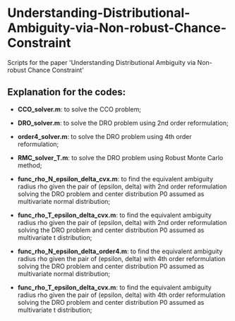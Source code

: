 # Understanding-Distributional-Ambiguity-via-Non-robust-Chance-Constraint
Scripts for the paper 'Understanding Distributional Ambiguity via Non-robust Chance Constraint'

## Explanation for the codes:

- **CCO_solver.m**: to solve the CCO problem;

- **DRO_solver.m**: to solve the DRO problem using 2nd order reformulation;

- **order4_solver.m**: to solve the DRO problem using 4th order reformulation;

- **RMC_solver_T.m**: to solve the DRO problem using Robust Monte Carlo method;

- **func_rho_N_epsilon_delta_cvx.m**: to find the equivalent ambiguity radius rho given the pair of (epsilon, delta) with 2nd order reformulation solving the DRO problem and center distribution P0 assumed as multivariate normal distribution;

- **func_rho_T_epsilon_delta_cvx.m**: to find the equivalent ambiguity radius rho given the pair of (epsilon, delta) with 2nd order reformulation solving the DRO problem and center distribution P0 assumed as multivariate t distribution;

- **func_rho_N_epsilon_delta_order4.m**: to find the equivalent ambiguity radius rho given the pair of (epsilon, delta) with 4th order reformulation solving the DRO problem and center distribution P0 assumed as multivariate normal distribution;

- **func_rho_T_epsilon_delta_cvx.m**: to find the equivalent ambiguity radius rho given the pair of (epsilon, delta) with 4th order reformulation solving the DRO problem and center distribution P0 assumed as multivariate t distribution;

